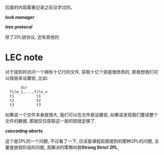 后面的内容着重记录之前没学过的。

***lock manager***

***tree protocol***

除了2PL锁协议, 还有其他的


# LEC note

对于提到的访问一个拥有十亿行的文件, 获取十亿个锁是很昂贵的, 那我想我们可以按层来设置锁, 比如:

```
       dir
  file_1,...,file_n
  t1          t1
  t2          t2
  t3          t3
```

如果说一个文件本身就很大, 我们可以在文件层设置锁, 如果说发现我们要读整个文件的数据, 那就仅仅获取这一层的锁就足够了.


***cascading aborts***

这个是2PL的一个问题, 不过看了一下, 应该是课程前面提到的那种2PL的问题, 主要是放锁阶段的问题, 其解决的策略叫做**Strong Strict 2PL**,  